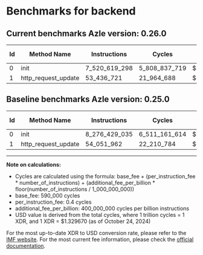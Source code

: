 # Benchmarks for backend

## Current benchmarks Azle version: 0.26.0

| Id  | Method Name         | Instructions  | Cycles        | USD           | USD/Million Calls | Change                                  |
| --- | ------------------- | ------------- | ------------- | ------------- | ----------------- | --------------------------------------- |
| 0   | init                | 7_520_619_298 | 5_808_837_719 | $0.0077238372 | $7_723.83         | <font color="green">-755_809_737</font> |
| 1   | http_request_update | 53_436_721    | 21_964_688    | $0.0000292058 | $29.20            | <font color="green">-615_241</font>     |

## Baseline benchmarks Azle version: 0.25.0

| Id  | Method Name         | Instructions  | Cycles        | USD           | USD/Million Calls |
| --- | ------------------- | ------------- | ------------- | ------------- | ----------------- |
| 0   | init                | 8_276_429_035 | 6_511_161_614 | $0.0086576963 | $8_657.69         |
| 1   | http_request_update | 54_051_962    | 22_210_784    | $0.0000295330 | $29.53            |

---

**Note on calculations:**

- Cycles are calculated using the formula: base_fee + (per_instruction_fee \* number_of_instructions) + (additional_fee_per_billion \* floor(number_of_instructions / 1_000_000_000))
- base_fee: 590_000 cycles
- per_instruction_fee: 0.4 cycles
- additional_fee_per_billion: 400_000_000 cycles per billion instructions
- USD value is derived from the total cycles, where 1 trillion cycles = 1 XDR, and 1 XDR = $1.329670 (as of October 24, 2024)

For the most up-to-date XDR to USD conversion rate, please refer to the [IMF website](https://www.imf.org/external/np/fin/data/rms_sdrv.aspx).
For the most current fee information, please check the [official documentation](https://internetcomputer.org/docs/current/developer-docs/gas-cost#execution).
